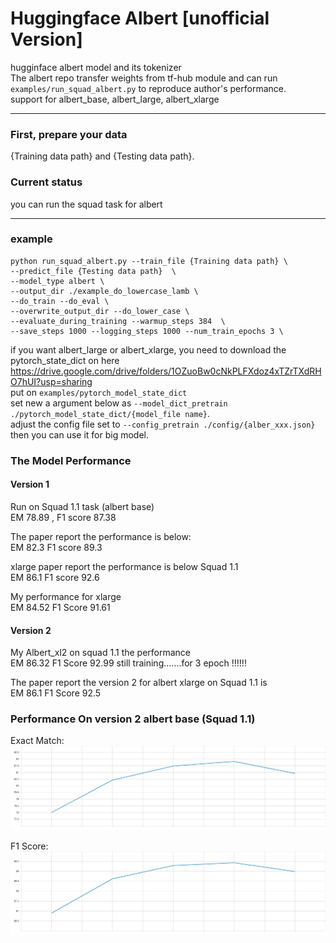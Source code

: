 # Huggingface Albert [unofficial Version]
hugginface albert model and its tokenizer <br>
The albert repo transfer weights from tf-hub module and can run `examples/run_squad_albert.py` to reproduce author's performance. <br>
support for albert_base, albert_large, albert_xlarge <br>

---

### First, prepare your data 
{Training data path} and {Testing data path}.  <br>
### Current status
you can run the squad task for albert <br>

---


### example
```
python run_squad_albert.py --train_file {Training data path} \
--predict_file {Testing data path}  \
--model_type albert \ 
--output_dir ./example_do_lowercase_lamb \
--do_train --do_eval \ 
--overwrite_output_dir --do_lower_case \ 
--evaluate_during_training --warmup_steps 384  \ 
--save_steps 1000 --logging_steps 1000 --num_train_epochs 3 \
```

if you want albert_large or albert_xlarge, you need to download the pytorch_state_dict on here https://drive.google.com/drive/folders/1OZuoBw0cNkPLFXdoz4xTZrTXdRHO7hUI?usp=sharing <br> put on ```examples/pytorch_model_state_dict``` <br>set new a argument below as ```--model_dict_pretrain ./pytorch_model_state_dict/{model_file name}```.<br> adjust the config file set to ```--config_pretrain ./config/{alber_xxx.json}``` then you can use it for big model.

### The Model Performance
#### Version 1

Run on Squad 1.1 task (albert base) <br>
EM 78.89 , F1 score 87.38 

The paper report the performance is below: <br>
EM 82.3 F1 score 89.3

xlarge paper report the performance is below Squad 1.1 <br>
EM 86.1 F1 score 92.6 

My performance for xlarge  <br>
EM 84.52 F1 Score 91.61

#### Version 2 

My Albert_xl2 on squad 1.1 the performance <br>
EM 86.32 F1 Score 92.99 still training.......for 3 epoch !!!!!!

The paper report the version 2 for albert xlarge on Squad 1.1 is 
<br> EM 86.1 F1 Score 92.5 


### Performance On version 2 albert base (Squad 1.1)
Exact Match: <br>
<img src="./examples/img/eval_HasAns_exact.svg">

F1 Score: <br>
<img src="./examples/img/eval_HasAns_f1.svg">

